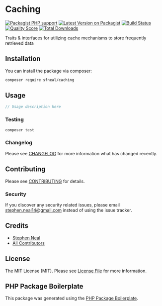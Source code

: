 # Caching

[![Packagist PHP support](https://img.shields.io/packagist/php-v/sfneal/caching)](https://packagist.org/packages/sfneal/caching)
[![Latest Version on Packagist](https://img.shields.io/packagist/v/sfneal/caching.svg?style=flat-square)](https://packagist.org/packages/sfneal/caching)
[![Build Status](https://travis-ci.com/sfneal/caching.svg?branch=master&style=flat-square)](https://travis-ci.com/sfneal/caching)
[![Quality Score](https://img.shields.io/scrutinizer/g/sfneal/caching.svg?style=flat-square)](https://scrutinizer-ci.com/g/sfneal/caching)
[![Total Downloads](https://img.shields.io/packagist/dt/sfneal/caching.svg?style=flat-square)](https://packagist.org/packages/sfneal/caching)

Traits & interfaces for utilizing cache mechanisms to store frequently retrieved data



## Installation

You can install the package via composer:

```bash
composer require sfneal/caching
```

## Usage

``` php
// Usage description here
```

### Testing

``` bash
composer test
```

### Changelog

Please see [CHANGELOG](CHANGELOG.md) for more information what has changed recently.

## Contributing

Please see [CONTRIBUTING](CONTRIBUTING.md) for details.

### Security

If you discover any security related issues, please email stephen.neal14@gmail.com instead of using the issue tracker.

## Credits

- [Stephen Neal](https://github.com/sfneal)
- [All Contributors](../../contributors)

## License

The MIT License (MIT). Please see [License File](LICENSE.md) for more information.

## PHP Package Boilerplate

This package was generated using the [PHP Package Boilerplate](https://laravelpackageboilerplate.com).
